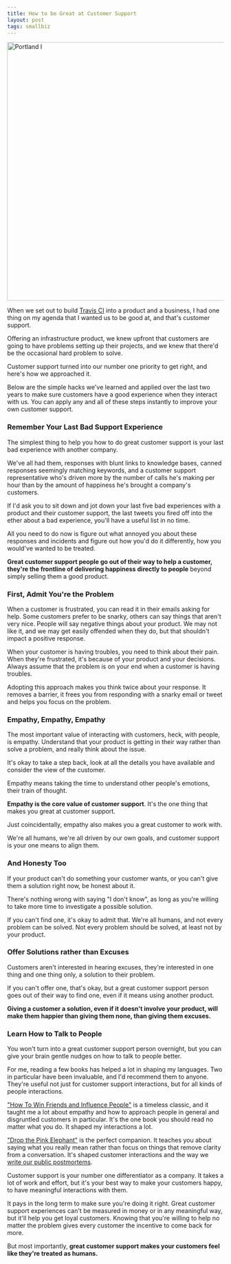```yaml
---
title: How to be Great at Customer Support
layout: post
tags: smallbiz
---
```

<a href="https://www.flickr.com/photos/ipom/5833220995" title="Portland I by Mathias, on Flickr"><img src="https://farm6.staticflickr.com/5227/5833220995_69690af7b0.jpg" width="600" alt="Portland I"></a>

When we set out to build [Travis CI](https://travis-ci.com) into a product and a
business, I had one thing on my agenda that I wanted us to be good at, and
that's customer support.

Offering an infrastructure product, we knew upfront that customers are going to
have problems setting up their projects, and we knew that there'd be the
occasional hard problem to solve.

Customer support turned into our number one priority to get right, and here's
how we approached it.

Below are the simple hacks we've learned and applied over the last two years to
make sure customers have a good experience when they interact with us. You can
apply any and all of these steps instantly to improve your own customer support.

### Remember Your Last Bad Support Experience

The simplest thing to help you how to do great customer support is your last bad
experience with another company.

We've all had them, responses with blunt links to knowledge bases, canned
responses seemingly matching keywords, and a customer support representative
who's driven more by the number of calls he's making per hour than by the amount
of happiness he's brought a company's customers.

If I'd ask you to sit down and jot down your last five bad experiences with a
product and their customer support, the last tweets you fired off into the ether
about a bad experience, you'll have a useful list in no time.

All you need to do now is figure out what annoyed you about these responses and
incidents and figure out how you'd do it differently, how you would've wanted to
be treated.

**Great customer support people go out of their way to help a customer, they're
the frontline of delivering happiness directly to people** beyond simply selling
them a good product.

### First, Admit You're the Problem

When a customer is frustrated, you can read it in their emails asking for help.
Some customers prefer to be snarky, others can say things that aren't very nice.
People will say negative things about your product. We may not like it, and we
may get easily offended when they do, but that shouldn't impact a positive
response.

When your customer is having troubles, you need to think about their pain. When
they're frustrated, it's because of your product and your decisions. Always
assume that the problem is on your end when a customer is having troubles.

Adopting this approach makes you think twice about your response. It removes a
barrier, it frees you from responding with a snarky email or tweet and helps you
focus on the problem.

### Empathy, Empathy, Empathy

The most important value of interacting with customers, heck, with people, is
empathy. Understand that your product is getting in their way rather than solve
a problem, and really think about the issue.

It's okay to take a step back, look at all the details you have available and
consider the view of the customer.

Empathy means taking the time to understand other people's emotions, their train
of thought.

**Empathy is the core value of customer support**. It's the one thing that makes
you great at customer support.

Just coincidentally, empathy also makes you a great customer to work with.

We're all humans, we're all driven by our own goals, and customer support is
your one means to align them.

### And Honesty Too

If your product can't do something your customer wants, or you can't give them a
solution right now, be honest about it.

There's nothing wrong with saying "I don't know", as long as you're willing to
take more time to investigate a possible solution.

If you can't find one, it's okay to admit that. We're all humans, and not every
problem can be solved. Not every problem should be solved, at least not by your
product.

### Offer Solutions rather than Excuses

Customers aren't interested in hearing excuses, they're interested in one thing
and one thing only, a solution to their problem.

If you can't offer one, that's okay, but a great customer support person goes
out of their way to find one, even if it means using another product.

**Giving a customer a solution, even if it doesn't involve your product, will
make them happier than giving them none, than giving them excuses.**

### Learn How to Talk to People

You won't turn into a great customer support person overnight, but you can give
your brain gentle nudges on how to talk to people better.

For me, reading a few books has helped a lot in shaping my languages. Two in
particular have been invaluable, and I'd recommend them to anyone. They're
useful not just for customer support interactions, but for all kinds of people
interactions.

["How To Win Friends and Influence People"](http://amzn.to/1yQHtYp) is a
timeless classic, and it taught me a lot about empathy and how to approach
people in general and disgruntled customers in particular. It's the one book you
should read no matter what you do. It shaped my interactions a lot.

["Drop the Pink Elephant"](http://amzn.to/1lRM3zP) is the perfect companion. It
teaches you about saying what you really mean rather than focus on things that
remove clarity from a conversation. It's shaped customer interactions and the
way we [write our public
postmortems](http://blog.travis-ci.com/2014-06-26-three-ingredients-to-a-great-postmortem/).

Customer support is your number one differentiator as a company. It takes a lot
of work and effort, but it's your best way to make your customers happy, to have
meaningful interactions with them.

It pays in the long term to make sure you're doing it right. Great customer
support experiences can't be measured in money or in any meaningful way, but
it'll help you get loyal customers. Knowing that you're willing to help no
matter the problem gives every customer the incentive to come back for more.

But most importantly, **great customer support makes your customers feel like
they're treated as humans.**
